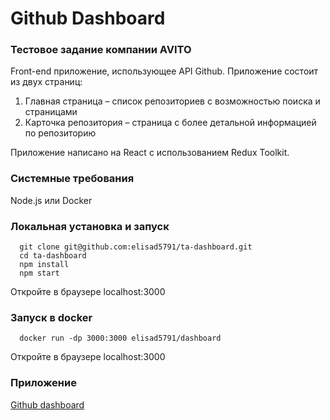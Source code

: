 # Github Dashboard

### Тестовое задание компании AVITO

Front-end приложение, использующее API Github. Приложение состоит из двух страниц:

1. Главная страница – список репозиториев с возможностью поиска и страницами
2. Карточка репозитория – страница с более детальной информацией по репозиторию

Приложение написано на React с использованием Redux Toolkit.

### Системные требования

Node.js или Docker

### Локальная установка и запуск

```
  git clone git@github.com:elisad5791/ta-dashboard.git
  cd ta-dashboard
  npm install
  npm start
```
  
Откройте в браузере localhost:3000

### Запуск в docker

```
  docker run -dp 3000:3000 elisad5791/dashboard
```

Откройте в браузере localhost:3000

### Приложение

[Github dashboard](https://ta-dashboard.vercel.app/)
